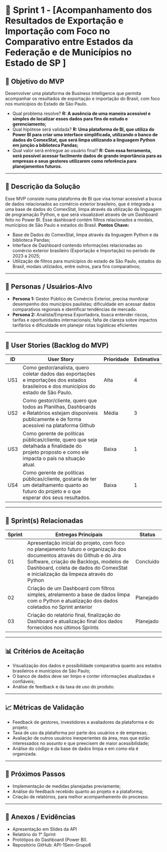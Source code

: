 # 📌 Sprint 1 - [Acompanhamento dos Resultados de Exportação e Importação com Foco no Comparativo entre Estados da Federação e de Municípios no Estado de SP ]

## 🎯 Objetivo do MVP
Desenvolver uma plataforma de Business Intelligence que permita acompanhar os resultados de exportação e importação do Brasil, com foco nos municípios do Estado de São Paulo.
- Qual problema resolve? **R: A ausência de uma maneira acessível e simples de localizar esses dados para fins de estudo e gerenciamento;**
- Qual hipótese será validada? **R: Uma plataforma de BI, que utiliza do Power BI para criar uma interface simplificada, utilizando o banco de dados do ComexStat, que será limpa utilizando a linguagem Python em junção a biblioteca Pandas;**
- Qual valor será entregue ao usuário final? **R: Com essa ferramenta, será possível acessar facilmente dados de grande importância para as empresas e seus gestores utilizarem como referência para planejamentos futuros.**
---
## 📝 Descrição da Solução
Esse MVP consiste numa plataforma de BI que visa tornar acessível a busca de dados relacionados ao comércio exterior brasileiro, que é integrada a uma base de dados do ComexStat, limpa através da utilização da linguagem de programação Python, e que será visualizável através de um Dashboard feito no Power BI. Esse dashboard contém filtros relacionados a modais, munícipios de São Paulo e estados do Brasil.
**Pontos Chave:**
- Base de Dados do ComexStat, limpa através da linguagem Python e da biblioteca Pandas;
- Interface de Dashboard contendo informações relacionadas ao comércio exterior brasileiro (Exportação e Importação) no período de 2023 a 2025;
- Utilização de filtros para munícipios do estado de São Paulo, estados do Brasil, modais utilziados, entre outros, para fins comparativos;

---
## 👥 Personas / Usuários-Alvo
- **Persona 1:** Gestor Público de Comércio Exterior, precisa monitorar desempenho dos municípios paulistas; dificuldade em acessar dados comparativos regionais e identificar tendências de mercado. 
- **Persona 2:** Analista/Empresa Exportadora, busca entender riscos, tarifas e oportunidades internacionais; falta de clareza sobre impactos tarifários e dificuldade em planejar rotas logísticas eficientes 
---
## 🔑 User Stories (Backlog do MVP)
| ID | User Story                                                                 | Prioridade | Estimativa |
|-----|-----------------------------------------------------------------------------|------------|------------|
| US1 |Como gestor/analista, quero coletar dados das exportações e importações dos estados brasileiros e dos municípios do estado de São Paulo.|Alta|4|
| US2 |Como gestor/cliente, quero que todos as Planilhas, Dashboards e Relatórios estejam disponíveis publicamente e de forma acessível na plataforma Github|Média|3|
| US3 |Como gerente de políticas públicas/cliente, quero que seja detalhada a finalidade do projeto proposto e como ele impacta o país na situação atual.|Baixa|1|
| US4 |Como gerente de políticas públicas/cliente, gostaria de ter um detalhamento quanto ao futuro do projeto e o que esperar dos seus resultados.|Baixa|1|

---
## 📅 Sprint(s) Relacionadas
| Sprint | Entregas Principais                          | Status   |
|--------|----------------------------------------------|----------|
| 01 |Apresentação inicial do projeto, com foco no planejamento futuro e organização dos documentos através do Github e do Jira Software, criação de Backlogs, modelos de Dashboard, coleta de dados do ComexStat e inicialização da limpeza através do Python|Concluído|
| 02 |Criação de um Dashboard com filtros simples, atrelamento a base de dados limpa com o Python e atualização dos dados coletados no Sprint anterior|Planejado|
| 03 |Criação do relatório final, finalização do Dashboard e atualização final dos dados fornecidos nos últimos Sprints|Planejado|

---
## 📊 Critérios de Aceitação
- Visualização dos dados e possibilidade comparativa quanto aos estados brasileiros e munícipios de São Paulo;
- O banco de dados deve ser limpo e conter informações atualizadas e confiáveis;
- Análise de feedback e da taxa de uso do produto.

---
## 📈 Métricas de Validação
- Feedback de gestores, investidores e avaliadores da plataforma e do projeto;
- Taxa de uso da plataforma por parte dos usuários e de empresas;
- Avaliação de outros usuários inexperientes da área, mas que estão interessados no assunto e que preecisem de maior acessibilidade;
- Análise do código e da base de dados limpa e em como ela é organizada.
---
## 🚀 Próximos Passos
- Implementação de medidas planejadas previamente;
- Análise do feedback recebido quanto ao projeto e a plataforma;
- Criação de relatórios, para melhor acompanhamento do processo.
---
## 📂 Anexos / Evidências
- Apresentação em Slides da API 
- Relatório do 1° Sprint
- Protótipos do Dashboard (Power BI).
- Repositório GitHub: API-1Sem-Grupo6
